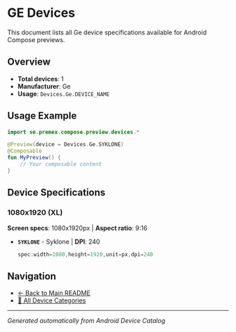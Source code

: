 # GE Devices

This document lists all Ge device specifications available for Android Compose previews.

## Overview

- **Total devices**: 1
- **Manufacturer**: Ge
- **Usage**: `Devices.Ge.DEVICE_NAME`

## Usage Example

```kotlin
import se.premex.compose.preview.devices.*

@Preview(device = Devices.Ge.SYKLONE)
@Composable
fun MyPreview() {
    // Your composable content
}
```

## Device Specifications

### 1080x1920 (XL)

**Screen specs**: 1080x1920px | **Aspect ratio**: 9:16

- **`SYKLONE`** - Syklone | **DPI**: 240
  ```kotlin
  spec:width=1080,height=1920,unit=px,dpi=240
  ```

## Navigation

- [← Back to Main README](../../README.md)
- [📱 All Device Categories](../README.md)

---
*Generated automatically from Android Device Catalog*
